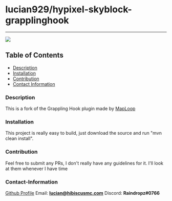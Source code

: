 # lucian929/hypixel-skyblock-grapplinghook
----

<a href="https://img.shields.io/badge/License-undefined-brightgreen"><img src="https://img.shields.io/badge/License-undefined-brightgreen"></a>

## Table of Contents
- [Description](#description)
- [Installation](#installation)
- [Contribution](#contribution)
- [Contact Information](#contact-information)

### Description
This is a fork of the Grappling Hook plugin made by [MapLoop](https://github.com/maploop)

### Installation
This project is really easy to build, just download the source and run "mvn clean install".

### Contribution

Feel free to submit any PRs, I don't really have any guidelines for it. I'll look at them whenever I have time

### Contact-Information
[Github Profile](https://github.com/Lucian929)
Email: **lucian@hibiscusmc.com**
Discord: **Raindropz#0766**

